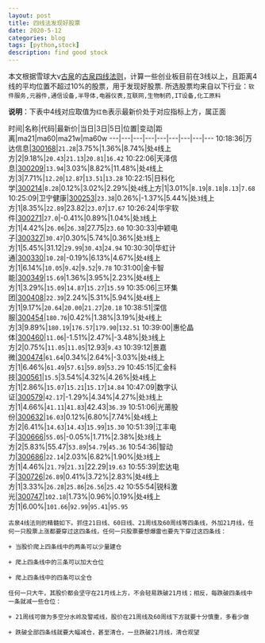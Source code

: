 ```yaml
---
layout: post
title: 四线法发现好股票
date: 2020-5-12
categories: blog
tags: [python,stock]
description: find good stock
---
```



本文根据雪球大v[古泉](https://xueqiu.com/u/7148646888)的[古泉四线法则](https://xueqiu.com/7148646888/130498192)，计算一些创业板目前在3线以上，且距离4线的平均位置不超过10%的股票，用于发现好股票.
所选股票均来自以下行业：`软件服务,元器件,通信设备,半导体,电器仪表,互联网,生物制药,IT设备,化工原料`

**说明**：下表中4线对应取值为`红色`表示最新价处于对应指标上方，属正面


时间|名称|代码|最新价|当日|3日|5日|位置|变动|距离|ma21|ma60|ma21w|ma60w
---|---|---|---|---|---|---|---|---
10:18:36|万达信息|[300168](https://xueqiu.com/S/SZ300168)|`21.28`|3.75%|1.36%|8.74%|处`4`线上方|2|9.18%|`20.43`|`21.13`|`20.81`|`16.42`
10:22:06|天泽信息|[300209](https://xueqiu.com/S/SZ300209)|`13.94`|3.03%|8.82%|11.48%|处`4`线上方|3|7.71%|`12.20`|`12.87`|`13.51`|`13.28`
10:22:15|日科化学|[300214](https://xueqiu.com/S/SZ300214)|`8.28`|0.12%|3.02%|2.29%|处`4`线上方|1|3.01%|`8.19`|`8.18`|`8.13`|`7.68`
10:25:09|卫宁健康|[300253](https://xueqiu.com/S/SZ300253)|`23.38`|0.26%|-1.37%|5.44%|处`3`线上方|1|8.35%|`22.89`|23.82|`23.07`|`17.67`
10:26:24|华宇软件|[300271](https://xueqiu.com/S/SZ300271)|`27.0`|-0.41%|0.89%|1.04%|处`3`线上方|1|4.42%|`26.06`|`26.38`|27.75|`23.60`
10:30:33|中颖电子|[300327](https://xueqiu.com/S/SZ300327)|`30.47`|0.30%|5.74%|0.36%|处`3`线上方|1|5.45%|31.12|`29.99`|`30.43`|`24.94`
10:30:30|华虹计通|[300330](https://xueqiu.com/S/SZ300330)|`10.28`|-0.19%|6.13%|4.67%|处`4`线上方|1|6.14%|`10.05`|`9.42`|`9.52`|`9.78`
10:31:00|金卡智能|[300349](https://xueqiu.com/S/SZ300349)|`15.69`|1.36%|3.95%|2.23%|处`4`线上方|1|3.29%|`15.09`|`14.87`|`15.27`|`15.59`
10:35:06|三环集团|[300408](https://xueqiu.com/S/SZ300408)|`22.39`|2.24%|5.31%|5.94%|处`4`线上方|1|9.17%|`20.64`|`20.00`|`21.27`|`20.18`
10:38:51|深信服|[300454](https://xueqiu.com/S/SZ300454)|`180.76`|0.42%|1.38%|3.19%|处`4`线上方|3|9.89%|`180.19`|`176.57`|`179.90`|`132.51`
10:39:00|惠伦晶体|[300460](https://xueqiu.com/S/SZ300460)|`11.06`|-1.51%|2.47%|-3.48%|处`3`线上方|2|0.75%|`11.05`|`11.05`|12.93|`9.43`
10:39:12|景嘉微|[300474](https://xueqiu.com/S/SZ300474)|`61.64`|0.34%|2.64%|-3.03%|处`4`线上方|1|6.46%|`61.49`|`57.61`|`59.89`|`53.29`
10:45:15|汇金科技|[300561](https://xueqiu.com/S/SZ300561)|`15.5`|3.54%|4.32%|4.26%|处`4`线上方|1|2.86%|`15.07`|`15.21`|`15.17`|`14.84`
10:47:09|数字认证|[300579](https://xueqiu.com/S/SZ300579)|`42.17`|-1.29%|4.34%|4.27%|处`3`线上方|1|4.66%|`41.11`|`41.83`|42.43|`36.39`
10:51:06|光莆股份|[300632](https://xueqiu.com/S/SZ300632)|`16.03`|0.12%|6.80%|7.74%|处`4`线上方|2|6.41%|`14.63`|`14.43`|`15.99`|`15.30`
10:51:39|江丰电子|[300666](https://xueqiu.com/S/SZ300666)|`55.05`|-0.05%|1.71%|2.38%|处`3`线上方|2|5.83%|55.47|`53.89`|`54.79`|`45.36`
10:54:36|智动力|[300686](https://xueqiu.com/S/SZ300686)|`22.14`|2.03%|6.82%|1.90%|处`3`线上方|1|4.46%|`21.79`|`21.31`|22.29|`19.63`
10:55:39|宏达电子|[300726](https://xueqiu.com/S/SZ300726)|`26.89`|0.41%|3.72%|2.83%|处`4`线上方|1|3.33%|`26.28`|`25.86`|`26.56`|`25.42`
10:55:54|锐科激光|[300747](https://xueqiu.com/S/SZ300747)|`102.18`|1.73%|0.96%|0.19%|处`4`线上方|1|6.00%|`101.66`|`92.99`|`95.41`|`95.95`

```
古泉4线法则的精髓如下。抓住21日线、60日线、21周线及60周线等四条线，外加21月线，任何一只股票上涨都要穿过这四条线，任何一只股票要想爆雷也要先下穿过这四条线：

+ 当股价爬上四条线中的两条可以少量建仓

+ 爬上四条线中的三条可以加大仓位

+ 爬上四条线中的四条可以全仓

任何一只大牛，其股价都会坚守在21月线上方，不会轻易跌破21月线；相反，每跌破四条线中一条就减一些仓位：

+ 21周线可做为多空分水岭及警戒线，股价在21周线及60周线下方就要十分慎重，多看少做

+ 跌破全部四条线就要大幅减仓，甚至清仓，一旦跌破21月线，清仓观望
```